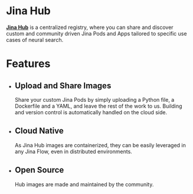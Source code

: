 # Jina Hub

**[Jina Hub](https://dashboard.jina.ai/#/hub)** is a centralized registry, where you can share and discover custom and community driven Jina Pods and Apps tailored to specific use cases of neural search.

# Features

-  ##  Upload and Share Images
    Share your custom Jina Pods by simply uploading a Python file, a Dockerfile and a YAML, and leave the rest of the work to us. Building and version control is automatically handled on the cloud side.

-  ##  Cloud Native
    As Jina Hub images are containerized, they can be easily leveraged in any Jina Flow, even in distributed environments.

-  ##  Open Source
    Hub images are made and maintained by the community.
